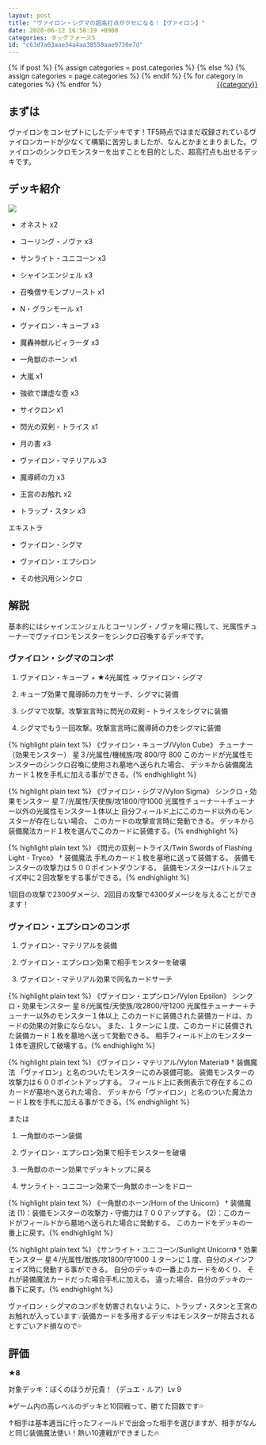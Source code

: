 ```yaml
---
layout: post
title: "ヴァイロン・シグマの超高打点がクセになる！【ヴァイロン】"
date: 2020-06-12 16:58:19 +0900
categories: タッグフォース5
id: "c63d7a03aae34a4aa38550aae9730e7d"
---
```

{% if post %}
{% assign categories = post.categories %}
{% else %}
{% assign categories = page.categories %}
{% endif %}
{% for category in categories %}
<a href="{{site.baseurl}}/categories/#{{category|slugize}}" style="float: right; margin-left: 4px;">{{category}}</a>
{% endfor %}
<br>
## まずは

ヴァイロンをコンセプトにしたデッキです！TF5時点ではまだ収録されているヴァイロンカードが少なくて構築に苦労しましたが、なんとかまとまりました。ヴァイロンのシンクロモンスターを出すことを目的とした、超高打点も出せるデッキです。

## デッキ紹介

![]({{site.baseurl}}\assets/c63d7a03aae34a4aa38550aae9730e7d/ULJM05734_00002.jpg)

- オネスト x2

- コーリング・ノヴァ x3

- サンライト・ユニコーン x3

- シャインエンジェル x3

- 召喚僧サモンプリースト x1

- N・グランモール x1

- ヴァイロン・キューブ x3

- 魔轟神獣ルビィラーダ x3

- 一角獣のホーン x1

- 大嵐 x1

- 強欲で謙虚な壺 x3

- サイクロン x1

- 閃光の双剣 - トライス x1

- 月の書 x3

- ヴァイロン・マテリアル x3

- 魔導師の力 x3

- 王宮のお触れ x2

- トラップ・スタン x3

エキストラ

- ヴァイロン・シグマ

- ヴァイロン・エプシロン

- その他汎用シンクロ

## 解説

基本的にはシャインエンジェルとコーリング・ノヴァを場に残して、光属性チューナーでヴァイロンモンスターをシンクロ召喚するデッキです。

### ヴァイロン・シグマのコンボ

1. ヴァイロン・キューブ + ★4光属性 → ヴァイロン・シグマ

1. キューブ効果で魔導師の力をサーチ、シグマに装備

1. シグマで攻撃。攻撃宣言時に閃光の双剣 - トライスをシグマに装備

1. シグマでもう一回攻撃。攻撃宣言時に魔導師の力をシグマに装備

{% highlight plain text %}
《ヴァイロン・キューブ/Vylon Cube》
チューナー（効果モンスター）
星３/光属性/機械族/攻 800/守 800
このカードが光属性モンスターのシンクロ召喚に使用され墓地へ送られた場合、
デッキから装備魔法カード１枚を手札に加える事ができる。{% endhighlight %}

{% highlight plain text %}
《ヴァイロン・シグマ/Vylon Sigma》
シンクロ・効果モンスター
星７/光属性/天使族/攻1800/守1000
光属性チューナー＋チューナー以外の光属性モンスター１体以上
自分フィールド上にこのカード以外のモンスターが存在しない場合、
このカードの攻撃宣言時に発動できる。
デッキから装備魔法カード１枚を選んでこのカードに装備する。{% endhighlight %}

{% highlight plain text %}
《閃光の双剣－トライス/Twin Swords of Flashing Light - Tryce》 †
装備魔法
手札のカード１枚を墓地に送って装備する。
装備モンスターの攻撃力は５００ポイントダウンする。
装備モンスターはバトルフェイズ中に２回攻撃をする事ができる。{% endhighlight %}

1回目の攻撃で2300ダメージ、2回目の攻撃で4300ダメージを与えることができます！

### ヴァイロン・エプシロンのコンボ

1. ヴァイロン・マテリアルを装備

1. ヴァイロン・エプシロン効果で相手モンスターを破壊

1. ヴァイロン・マテリアル効果で同名カードサーチ

{% highlight plain text %}
《ヴァイロン・エプシロン/Vylon Epsilon》
シンクロ・効果モンスター
星８/光属性/天使族/攻2800/守1200
光属性チューナー＋チューナー以外のモンスター１体以上
このカードに装備された装備カードは、カードの効果の対象にならない。
また、１ターンに１度、このカードに装備された装備カード１枚を墓地へ送って発動できる。
相手フィールド上のモンスター１体を選択して破壊する。{% endhighlight %}

{% highlight plain text %}
《ヴァイロン・マテリアル/Vylon Material》 †
装備魔法
「ヴァイロン」と名のついたモンスターにのみ装備可能。
装備モンスターの攻撃力は６００ポイントアップする。
フィールド上に表側表示で存在するこのカードが墓地へ送られた場合、
デッキから「ヴァイロン」と名のついた魔法カード１枚を手札に加える事ができる。{% endhighlight %}

または

1. 一角獣のホーン装備

1. ヴァイロン・エプシロン効果で相手モンスターを破壊

1. 一角獣のホーン効果でデッキトップに戻る

1. サンライト・ユニコーン効果で一角獣のホーンをドロー

{% highlight plain text %}
《一角獣のホーン/Horn of the Unicorn》 †
装備魔法
(1)：装備モンスターの攻撃力・守備力は７００アップする。
(2)：このカードがフィールドから墓地へ送られた場合に発動する。
このカードをデッキの一番上に戻す。{% endhighlight %}

{% highlight plain text %}
《サンライト・ユニコーン/Sunlight Unicorn》 †
効果モンスター
星４/光属性/獣族/攻1800/守1000
１ターンに１度、自分のメインフェイズ時に発動する事ができる。
自分のデッキの一番上のカードをめくり、
それが装備魔法カードだった場合手札に加える。
違った場合、自分のデッキの一番下に戻す。{% endhighlight %}



ヴァイロン・シグマのコンボを妨害されないように、トラップ・スタンと王宮のお触れが入っています💡装備カードを多用するデッキはモンスターが除去されるとすごいアド損なので💦

## 評価

__★8__

対象デッキ：ぼくのほうが兄貴！（デュエ・ルア）Lv 9

※ゲーム内の高レベルのデッキと10回戦って、勝てた回数です💦

↑相手は基本適当に行ったフィールドで出会った相手を選びますが、相手がなんと同じ装備魔法使い！熱い10連戦ができました🔥

